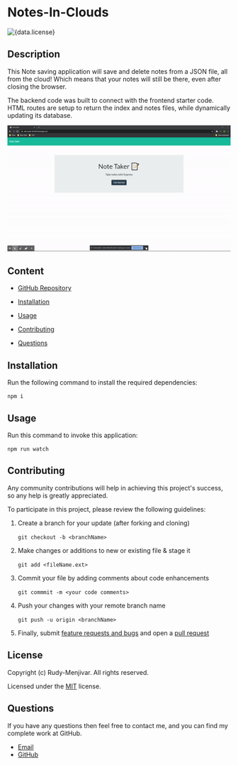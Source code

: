 # Notes-In-Clouds
![{data.license}](https://shields.io/badge/license-MIT-green)

## Description
    
This Note saving application will save and delete notes from a JSON file, all from the cloud! Which means that your notes will still be there, even after closing the browser.

The backend code was built to connect with the frontend starter code. HTML routes are setup to return the index and notes files, while dynamically updating its database.

![Demo](./public/assets/demo.gif) 

## Content

* [GitHub Repository](https://github.com/Rudy-Menjivar/Notes-In-Clouds/)

* [Installation](#installation)

* [Usage](#usage)

* [Contributing](#contributing)

* [Questions](#questions)

## Installation

Run the following command to install the required dependencies:
```
npm i
```
  

## Usage

Run this command to invoke this application:
```
npm run watch
```
  

## Contributing
    
Any community contributions will help in achieving this project's success, so any help is greatly appreciated.
    
To participate in this project, please review the following guidelines:
    
1. Create a branch for your update (after forking and cloning)
    
   `git checkout -b <branchName>`
    
2. Make changes or additions to new or existing file & stage it
    
   `git add <fileName.ext>`
    
3. Commit your file by adding comments about code enhancements
    
   `git commmit -m <your code comments>`
    
4. Push your changes with your remote branch name
    
   `git push -u origin <branchName>`
    
5. Finally, submit [feature requests and bugs](https://github.com/Rudy-Menjivar/Notes-In-Clouds/issues) and open a [pull request](https://github.com/Rudy-Menjivar/Notes-In-Clouds/pulls)
    

## License

Copyright (c) Rudy-Menjivar. All rights reserved.
    
Licensed under the [MIT](./LICENSE.txt) license.
  

## Questions
  
If you have any questions then feel free to contact me, and you can find my complete work at GitHub.
- [Email](mailto:rudy.menjivar@gmail.com)
- [GitHub](https://github.com/Rudy-Menjivar)